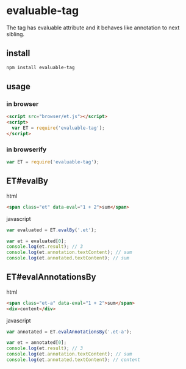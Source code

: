 # evaluable-tag

The tag has evaluable attribute and it behaves like annotation to next sibling.


## install
```bash
npm install evaluable-tag
```

## usage

### in browser

```html
<script src="browser/et.js"></script>
<script>
  var ET = require('evaluable-tag');
</script>
```

### in browserify
```javascript
var ET = require('evaluable-tag');
```

## ET#evalBy
html
```html
<span class="et" data-eval="1 + 2">sum</span>
```

javascript
```javascript
var evaluated = ET.evalBy('.et');

var et = evaluated[0];
console.log(et.result); // 3
console.log(et.annotation.textContent); // sum
console.log(et.annotated.textContent); // sum
```

## ET#evalAnnotationsBy
html
```html
<span class="et-a" data-eval="1 + 2">sum</span>
<div>content</div>
```

javascript
```javascript
var annotated = ET.evalAnnotationsBy('.et-a');

var et = annotated[0];
console.log(et.result); // 3
console.log(et.annotation.textContent); // sum
console.log(et.annotated.textContent); // content
```
